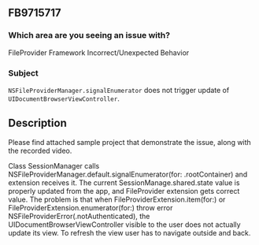 ## FB9715717

### Which area are you seeing an issue with?
FileProvider Framework
Incorrect/Unexpected Behavior

### Subject
`NSFileProviderManager.signalEnumerator` does not trigger update of `UIDocumentBrowserViewController`.

## Description 

Please find attached sample project that demonstrate the issue, along with the recorded video.

Class SessionManager calls NSFileProviderManager.default.signalEnumerator(for: .rootContainer) and extension receives it. The current SessionManage.shared.state value is properly updated from the app, and FileProvider extension gets correct value. The problem is that when FileProviderExtension.item(for:) or FileProviderExtension.enumerator(for:) throw error NSFileProviderError(.notAuthenticated), the UIDocumentBrowserViewController visible to the user does not actually update its view. To refresh the view user has to navigate outside and back.

